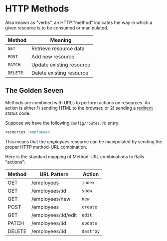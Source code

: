 # HTTP Methods

Also known as "verbs", an HTTP "method" indicates the way in which
a given resource is to be consumed or manipulated.

|Method|Meaning|
|------|-------|
|`GET`|Retrieve resource data|    
|`POST`|Add new resource|    
|`PATCH`|Update existing resource|    
|`DELETE`|Delete existing resource|


## The Golden Seven

Methods are combined with URLs to perform actions on resources.  An action
is either 1) sending HTML to the browser, or 2) sending a [redirect](/4-rails/2-resources/6-redirects) status code.

Suppose we have the following `config/routes.rb` entry:

``` ruby
resources :employees
```

This means that the _employees_ resource can be manipulated by sending the proper HTTP method-URL combination.

Here is the standard mapping of Method-URL combinations to Rails "actions":

|Method|URL Pattern|Action|
|------|-----------|------|
|GET|/employees|`index`|
|GET|/employees/:id|`show`|
|GET|/employees/new|`new`|
|POST|/employees|`create`|
|GET|/employees/:id/edit|`edit`|
|PATCH|/employees/:id|`update`|
|DELETE|/employees/:id|`destroy`|
